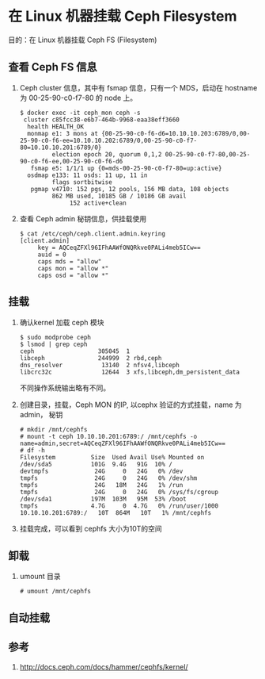 # 在 Linux 机器挂载 Ceph Filesystem


目的：在 Linux 机器挂载 Ceph FS (Filesystem)

## 查看 Ceph FS 信息

1. Ceph cluster 信息，其中有 fsmap 信息，只有一个 MDS，启动在 hostname 为 00-25-90-c0-f7-80 的 node 上。

   ```
   $ docker exec -it ceph_mon ceph -s
    cluster c85fcc38-e6b7-464b-9968-eaa38eff3660
     health HEALTH_OK
     monmap e1: 3 mons at {00-25-90-c0-f6-d6=10.10.10.203:6789/0,00-25-90-c0-f6-ee=10.10.10.202:6789/0,00-25-90-c0-f7-80=10.10.10.201:6789/0}
            election epoch 20, quorum 0,1,2 00-25-90-c0-f7-80,00-25-90-c0-f6-ee,00-25-90-c0-f6-d6
      fsmap e5: 1/1/1 up {0=mds-00-25-90-c0-f7-80=up:active}
     osdmap e133: 11 osds: 11 up, 11 in
            flags sortbitwise
      pgmap v4710: 152 pgs, 12 pools, 156 MB data, 108 objects
            862 MB used, 10185 GB / 10186 GB avail
                 152 active+clean

   ```

1. 查看 Ceph admin 秘钥信息，供挂载使用

     ```
     $ cat /etc/ceph/ceph.client.admin.keyring
   [client.admin]
          key = AQCeqZFXl96IFhAAWfONQRkve0PALi4meb5ICw==
          auid = 0
          caps mds = "allow"
          caps mon = "allow *"
          caps osd = "allow *"
     ```

## 挂载

1. 确认kernel 加载 ceph 模块

    ```
    $ sudo modprobe ceph
    $ lsmod | grep ceph
    ceph                  305045  1
    libceph               244999  2 rbd,ceph
    dns_resolver           13140  2 nfsv4,libceph
    libcrc32c              12644  3 xfs,libceph,dm_persistent_data
    ```
    不同操作系统输出略有不同。


1. 创建目录，挂载，Ceph MON 的IP, 以cephx 验证的方式挂载，name 为 admin， 秘钥

   ```
   # mkdir /mnt/cephfs
   # mount -t ceph 10.10.10.201:6789:/ /mnt/cephfs -o name=admin,secret=AQCeqZFXl96IFhAAWfONQRkve0PALi4meb5ICw==
   # df -h
   Filesystem          Size  Used Avail Use% Mounted on
   /dev/sda5           101G  9.4G   91G  10% /
   devtmpfs             24G     0   24G   0% /dev
   tmpfs                24G     0   24G   0% /dev/shm
   tmpfs                24G   18M   24G   1% /run
   tmpfs                24G     0   24G   0% /sys/fs/cgroup
   /dev/sda1           197M  103M   95M  53% /boot
   tmpfs               4.7G     0  4.7G   0% /run/user/1000
   10.10.10.201:6789:/   10T  864M   10T   1% /mnt/cephfs
   ```

1. 挂载完成，可以看到 cephfs 大小为10T的空间

## 卸载


1. umount 目录

    ```
    # umount /mnt/cephfs
    ```



## 自动挂载

## 参考

1. http://docs.ceph.com/docs/hammer/cephfs/kernel/
